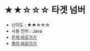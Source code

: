# ★★☆☆☆ 타겟 넘버
- 난이도 : ★★☆☆☆
- 사용 언어 : Java
- <a href="https://programmers.co.kr/learn/courses/30/lessons/43165">문제 바로가기</a>
- <a href="https://cnu-jinseop.tistory.com/125">풀이 바로가기</a>
